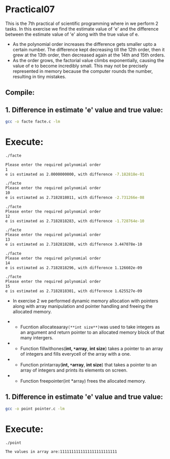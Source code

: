 # Practical07

This is the 7th practical of scientific programming where in we perform 2 tasks. In this exercise we find the estimate value of 'e' and the difference between the estimate value of 'e' along with the true value of e.
* As the polynomial order increases the difference gets smaller upto a certain number. The difference kept decreasing till the 12th order, then it grew at the 13th order, then decreased again at the 14th and 15th orders.
* As the order grows, the factorial value climbs exponentially, causing the value of e to become incredibly small. This may not be precisely represented in memory because the computer rounds the number, resulting in tiny mistakes.

## Compile:

## 1. Difference in estimate 'e' value and true value:

```bash
gcc -o facte facte.c -lm

```
# Execute:

```bash
./facte

Please enter the required polynomial order 
1
e is estimated as 2.0000000000, with difference -7.182818e-01

./facte 
Please enter the required polynomial order 
10
e is estimated as 2.7182818011, with difference -2.731266e-08

./facte 
Please enter the required polynomial order 
12
e is estimated as 2.7182818283, with difference -1.728764e-10

./facte 
Please enter the required polynomial order 
13
e is estimated as 2.7182818288, with difference 3.447078e-10

./facte
Please enter the required polynomial order 
14
e is estimated as 2.7182818296, with difference 1.126602e-09

./facte 
Please enter the required polynomial order 
15
e is estimated as 2.7182818301, with difference 1.625527e-09
```

* In exercise 2 we performed dynamic memory allocation with pointers along with array manipulation and pointer handling and freeing the allocated memory. 

* - Fucntion allocateaaray```(**int size**)```was used to take integers as an argument and return pointer to an allocated memory block of that many intergers.
* - Function fillwithones(**int, `*`array**, **int size**) takes a pointer to an array of integers and fills everycell of the array with a one.
* - Function printarray(**int, `*`array**, **int size**) that takes a pointer to an array of integers and prints its elements on screen.
* - Function freepointer(int *array) frees the allocated memory.

## 1. Difference in estimate 'e' value and true value:

```bash
gcc -o point pointer.c -lm

```
# Execute:

```bash
./point

The values in array are:1111111111111111111111111

```
